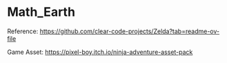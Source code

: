 # Math_Earth

Reference:
https://github.com/clear-code-projects/Zelda?tab=readme-ov-file

Game Asset:
https://pixel-boy.itch.io/ninja-adventure-asset-pack
